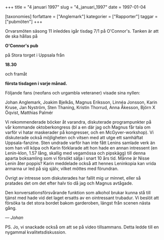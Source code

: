 +++
title = "4 januari 1997"
slug = "4_januari_1997"
date = 1997-01-04

[taxonomies]
forfattare = ["Anglemark"]
kategorier = ["Rapporter"]
taggar = ["pubmöten"]
+++

Orvarsmöten säsong 11 inleddes igår tisdag 7/1 på O'Connor's. Tanken är att
de ska hållas på

**O'Connor's pub**

på Stora torget i Uppsala från

**18.30**

och framåt

**första tisdagen i varje månad.**

<!-- more -->

Följande fans (neofans och urgambla veteraner) visade sina nyllen:

Johan Anglemark, Joakim Bjelkås, Magnus Eriksson, Linnéa Jonsson, Karin
Kruse, Jan Nyström, Sten Thaning, Kristin Thorrud, Anna Åkesson, Björn X
Öqvist, Matthias Palmér

Vi rekommenderade böcker åt varandra, diskuterade programpunkter på vår
kommande oktoberkongress (bl a en där jag och Magnus får tala om varför vi
hatar maskerader på kongresser, och en McGyver-workshop). Vi diskuterade
också möjligheten och vitsen med att utge ett samhäftat Uppsala-fanzine. Sten
undrade varför han inte fått Lenins samlade verk än som han vill köpa och
Karin förklarade att hon hade en annan intressent (en Lenin-klon, 1.57 lång,
skallig med vegamössa och pipskägg) till denna aparta boksamling som vi
försökt sälja i snart 10 års tid. Månne är Nisse Lenin åter poppis? Karin
meddelade också att hennes Leninkopia kan vrida armarna ur led på sig själv,
vilket möttes med förundran.

Övrigt av intresse som diskuterades har fallit mig ur minnet, eller så
pratades det om det efter halv tio då jag och Magnus avtågade.

Den konversationsförsvårande funktion som alkohol brukar kunna stå till
tjänst med hade vid det laget ersatts av en ointressant trubadur. Vi beslöt
att försöka ta det stora bordet bakom garderoben, längst från scenen nästa
gång.

— _Johan_

PS. Jo, vi snackade också om att se på video tillsammans. Detta ledde till en
nygammal kvalitetsdiskussion.
